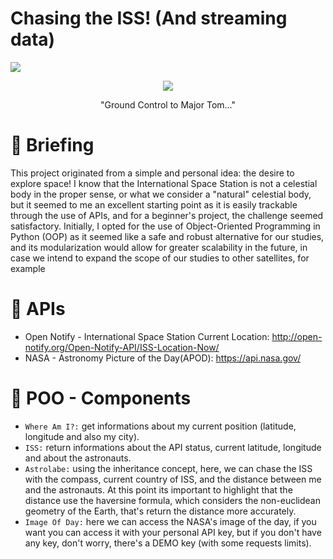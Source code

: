 # Chasing the ISS! (And streaming data)

<p align="left"><img src= "https://img.shields.io/badge/Status-Constantly%20Updated-brightgreen"></p>

<p align="center"><img src= "https://user-images.githubusercontent.com/92702848/217097355-658b747d-039e-440f-8930-83e8d5d2abc8.jpg"></p>

<p align="center">"Ground Control to Major Tom..."</p>


# 🌌 Briefing

This project originated from a simple and personal idea: the desire to explore space! 
I know that the International Space Station is not a celestial body in the proper sense, or what we consider a "natural" celestial body, but it seemed to me an excellent starting point as it is easily trackable through the use of APIs, and for a beginner's project, the challenge seemed satisfactory. 
Initially, I opted for the use of Object-Oriented Programming in Python (OOP) as it seemed like a safe and robust alternative for our studies, and its modularization would allow for greater scalability in the future, in case we intend to expand the scope of our studies to other satellites, for example

# :rocket: APIs

 - Open Notify - International Space Station Current Location: http://open-notify.org/Open-Notify-API/ISS-Location-Now/  
 - NASA -  Astronomy Picture of the Day(APOD): https://api.nasa.gov/ 

# :telescope: POO - Components

 - `Where Am I?:` get informations about my current position (latitude, longitude and also my city).
 - `ISS:` return informations about the API status, current latitude, longitude and about the astronauts.
 - `Astrolabe:` using the inheritance concept, here, we can chase the ISS with the compass, current country of ISS, and the distance between me and the astronauts. At this point its important to highlight that the distance use the haversine formula, which considers the non-euclidean geometry of the Earth, that's return the distance more accurately.
 - `Image Of Day:` here we can access the NASA's image of the day, if you want you can access it with your personal API key, but if you don't have any key, don't worry, there's a DEMO key (with some requests limits).

 
 


